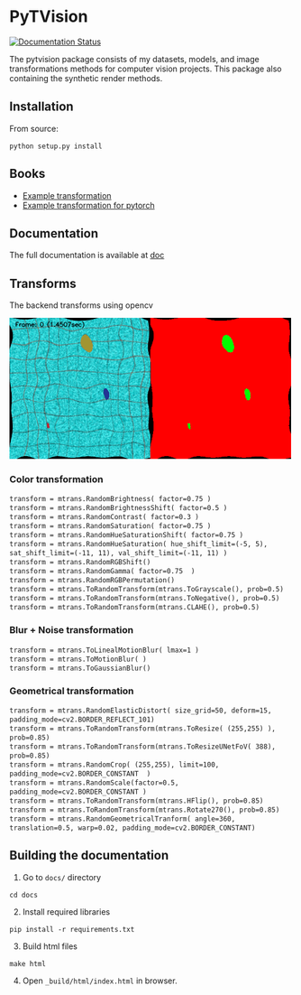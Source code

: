# PyTVision
[![Documentation Status](https://readthedocs.org/projects/pytorchvision/badge/?version=latest)](https://pytorchvision.readthedocs.io/en/latest/?badge=latest)

The pytvision package consists of my datasets, models, and image transformations methods for computer vision projects. This package also containing the synthetic render methods.

## Installation

From source:

    python setup.py install

## Books

- [Example transformation](https://github.com/pedrodiamel/pytorchvision/blob/master/books/example_transforms.ipynb)
- [Example transformation for pytorch](https://github.com/pedrodiamel/pytorchvision/blob/master/books/example_tranforms_pytorch.ipynb)

## Documentation
The full documentation is available at [doc](https://pytorchvision.readthedocs.io/en/latest/)


## Transforms

The backend transforms using opencv

![Transformation](rec/syntetic_transformations.gif)


### Color transformation

    transform = mtrans.RandomBrightness( factor=0.75 )
    transform = mtrans.RandomBrightnessShift( factor=0.5 )
    transform = mtrans.RandomContrast( factor=0.3 )
    transform = mtrans.RandomSaturation( factor=0.75 )
    transform = mtrans.RandomHueSaturationShift( factor=0.75 )
    transform = mtrans.RandomHueSaturation( hue_shift_limit=(-5, 5), sat_shift_limit=(-11, 11), val_shift_limit=(-11, 11) )
    transform = mtrans.RandomRGBShift()
    transform = mtrans.RandomGamma( factor=0.75  )
    transform = mtrans.RandomRGBPermutation()
    transform = mtrans.ToRandomTransform(mtrans.ToGrayscale(), prob=0.5)
    transform = mtrans.ToRandomTransform(mtrans.ToNegative(), prob=0.5)
    transform = mtrans.ToRandomTransform(mtrans.CLAHE(), prob=0.5) 

### Blur + Noise transformation

    transform = mtrans.ToLinealMotionBlur( lmax=1 )
    transform = mtrans.ToMotionBlur( ) 
    transform = mtrans.ToGaussianBlur() 


### Geometrical transformation

    transform = mtrans.RandomElasticDistort( size_grid=50, deform=15, padding_mode=cv2.BORDER_REFLECT_101)
    transform = mtrans.ToRandomTransform(mtrans.ToResize( (255,255) ), prob=0.85)
    transform = mtrans.ToRandomTransform(mtrans.ToResizeUNetFoV( 388), prob=0.85)
    transform = mtrans.RandomCrop( (255,255), limit=100, padding_mode=cv2.BORDER_CONSTANT  )
    transform = mtrans.RandomScale(factor=0.5, padding_mode=cv2.BORDER_CONSTANT )
    transform = mtrans.ToRandomTransform(mtrans.HFlip(), prob=0.85)
    transform = mtrans.ToRandomTransform(mtrans.Rotate270(), prob=0.85)
    transform = mtrans.RandomGeometricalTranform( angle=360, translation=0.5, warp=0.02, padding_mode=cv2.BORDER_CONSTANT)



## Building the documentation
1. Go to `docs/` directory
```
cd docs
```
2. Install required libraries
```
pip install -r requirements.txt
```
3. Build html files
```
make html
```
4. Open `_build/html/index.html` in browser.





